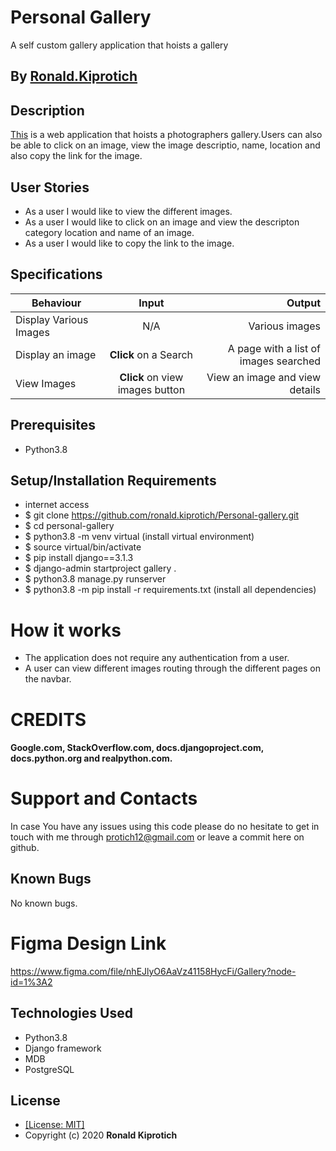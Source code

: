 # Personal Gallery

A self custom gallery application that hoists a gallery
## By [Ronald.Kiprotich](https://github.com/)


## Description
[This](https://rays-gallery.herokuapp.com/) is a web application that hoists a photographers gallery.Users can also be able to click on an image,
view the image descriptio, name, location and also copy the link for the image.
## User Stories
* As a user I would like to view the different images.
* As a user I would like to click on an image and view the descripton category location and name of an image.
* As a user I would like to copy the link to the  image.


## Specifications
| Behaviour | Input | Output |
| --------------- | :----------:| --------: |
|Display Various Images  | N/A | Various images  |
|Display an image  | **Click** on a Search| A page with a list of images searched |
|View Images | **Click** on view images button | View an image and view details |

## Prerequisites
* Python3.8

## Setup/Installation Requirements
* internet access
* $ git clone https://github.com/ronald.kiprotich/Personal-gallery.git
* $ cd personal-gallery
* $ python3.8 -m venv virtual (install virtual environment)
* $ source virtual/bin/activate
* $ pip install django==3.1.3
* $ django-admin startproject gallery .
* $ python3.8 manage.py runserver
* $ python3.8 -m pip install -r requirements.txt (install all dependencies)


# How it works

* The application does not require any authentication from a user.
* A user can view different images routing through the different pages on the navbar.


# CREDITS

#### Google.com, StackOverflow.com, docs.djangoproject.com, docs.python.org and realpython.com.


# Support and Contacts

In case You have any issues using this code please do no hesitate to get in touch with me through protich12@gmail.com or leave a commit here on github.


## Known Bugs
No known bugs.

# Figma Design Link
https://www.figma.com/file/nhEJlyO6AaVz41158HycFi/Gallery?node-id=1%3A2

## Technologies Used
- Python3.8
- Django framework
- MDB
- PostgreSQL

## License
* [[License: MIT]](LICENSE.md)
* Copyright (c) 2020 **Ronald Kiprotich**